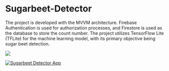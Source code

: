 # Sugarbeet-Detector

The project is developed with the MVVM architecture. Firebase Authentication is used for authorization processes, and Firestore is used as the database to store the count number. The project utilizes TensorFlow Lite (TFLite) for the machine learning model, with its primary objective being sugar beet detection.


[![](https://markdown-videos.vercel.app/youtube/{CsiltncYXuc})](https://youtu.be/{CsiltncYXuc})

[![Sugarbeet Detector App](https://img.youtube.com/vi/CsiltncYXuc/0.jpg)](https://www.youtube.com/watch?v=CsiltncYXuc)

